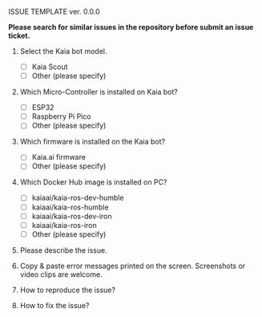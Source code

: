 ISSUE TEMPLATE ver. 0.0.0

**Please search for similar issues in the repository before submit an issue ticket.**

1. Select the Kaia bot model.

    - [ ] Kaia Scout
    - [ ] Other (please specify)

2. Which Micro-Controller is installed on Kaia bot?

    - [ ] ESP32
    - [ ] Raspberry Pi Pico
    - [ ] Other (please specify)

3. Which firmware is installed on the Kaia bot?

    - [ ] Kaia.ai firmware
    - [ ] Other (please specify)

4. Which Docker Hub image is installed on PC?

    - [ ] kaiaai/kaia-ros-dev-humble
    - [ ] kaiaai/kaia-ros-humble
    - [ ] kaiaai/kaia-ros-dev-iron
    - [ ] kaiaai/kaia-ros-iron
    - [ ] Other (please specify)

5. Please describe the issue.

6. Copy & paste error messages printed on the screen. Screenshots or video clips are welcome.

7. How to reproduce the issue?

8. How to fix the issue?
